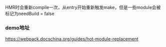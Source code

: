 HMR时会重新compile一次，从entry开始重新触发make，但是一些module会被标记为needBuild = false

### demo地址
https://webpack.docschina.org/guides/hot-module-replacement